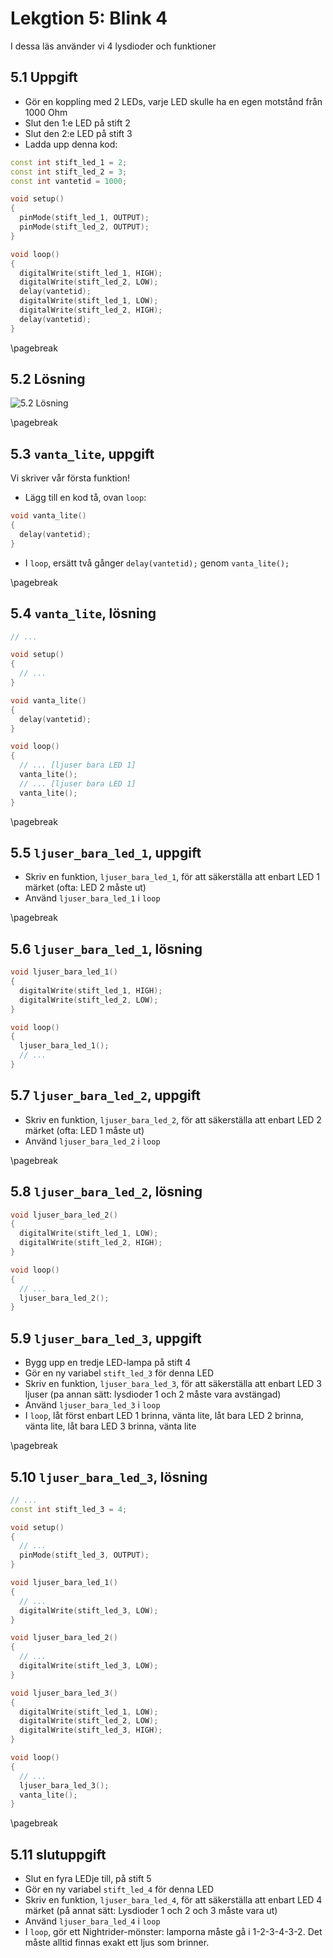 # Lekgtion 5: Blink 4

I dessa läs använder vi 4 lysdioder och funktioner

## 5.1 Uppgift

 * Gör en koppling med 2 LEDs, varje LED skulle ha en egen motstånd från 1000 Ohm
 * Slut den 1:e LED på stift 2
 * Slut den 2:e LED på stift 3
 * Ladda upp denna kod:

```c++
const int stift_led_1 = 2;
const int stift_led_2 = 3;
const int vantetid = 1000;

void setup()
{
  pinMode(stift_led_1, OUTPUT);
  pinMode(stift_led_2, OUTPUT);
}

void loop()
{
  digitalWrite(stift_led_1, HIGH);
  digitalWrite(stift_led_2, LOW);
  delay(vantetid);
  digitalWrite(stift_led_1, LOW);
  digitalWrite(stift_led_2, HIGH);
  delay(vantetid);
}
```

\pagebreak

## 5.2 Lösning

![5.2 Lösning](5_2.png)

\pagebreak

## 5.3 `vanta_lite`, uppgift

Vi skriver vår första funktion!

 * Lägg till en kod tå, ovan `loop`:

```c++
void vanta_lite()
{
  delay(vantetid);
}
```

 * I `loop`, ersätt två gånger `delay(vantetid);` genom `vanta_lite();`

\pagebreak

## 5.4 `vanta_lite`, lösning

```c++
// ...

void setup()
{
  // ...
}

void vanta_lite()
{
  delay(vantetid);
}

void loop()
{
  // ... [ljuser bara LED 1]
  vanta_lite();
  // ... [ljuser bara LED 1]
  vanta_lite();
}
```

\pagebreak

## 5.5 `ljuser_bara_led_1`, uppgift

 * Skriv en funktion, `ljuser_bara_led_1`,
   för att säkerställa att enbart LED 1 märket (ofta:
   LED 2 måste ut)
 * Använd `ljuser_bara_led_1` i `loop`

\pagebreak

## 5.6 `ljuser_bara_led_1`, lösning

```c++
void ljuser_bara_led_1()
{
  digitalWrite(stift_led_1, HIGH);
  digitalWrite(stift_led_2, LOW);
}

void loop()
{
  ljuser_bara_led_1();
  // ...
}
```

## 5.7 `ljuser_bara_led_2`, uppgift

 * Skriv en funktion, `ljuser_bara_led_2`,
   för att säkerställa att enbart LED 2 märket (ofta:
   LED 1 måste ut)
 * Använd `ljuser_bara_led_2` i `loop`

\pagebreak

## 5.8 `ljuser_bara_led_2`, lösning

```c++
void ljuser_bara_led_2()
{
  digitalWrite(stift_led_1, LOW);
  digitalWrite(stift_led_2, HIGH);
}

void loop()
{
  // ...
  ljuser_bara_led_2();
}
```

## 5.9 `ljuser_bara_led_3`, uppgift

 * Bygg upp en tredje LED-lampa på stift 4
 * Gör en ny variabel `stift_led_3` för denna LED
 * Skriv en funktion, `ljuser_bara_led_3`,
   för att säkerställa att enbart LED 3 ljuser (pa annan sätt:
   lysdioder 1 och 2 måste vara avstängad)
 * Använd `ljuser_bara_led_3` i `loop`
 * I `loop`, låt först enbart LED 1 brinna, vänta lite,
   låt bara LED 2 brinna, vänta lite,
   låt bara LED 3 brinna, vänta lite

\pagebreak

## 5.10 `ljuser_bara_led_3`, lösning

```c++
// ...
const int stift_led_3 = 4;

void setup()
{
  // ...
  pinMode(stift_led_3, OUTPUT);
}

void ljuser_bara_led_1()
{
  // ...
  digitalWrite(stift_led_3, LOW);
}

void ljuser_bara_led_2()
{
  // ...
  digitalWrite(stift_led_3, LOW);
}

void ljuser_bara_led_3()
{
  digitalWrite(stift_led_1, LOW);
  digitalWrite(stift_led_2, LOW);
  digitalWrite(stift_led_3, HIGH);
}

void loop()
{
  // ...
  ljuser_bara_led_3();
  vanta_lite();
}
```

\pagebreak


## 5.11 slutuppgift

 * Slut en fyra LEDje till, på stift 5
 * Gör en ny variabel `stift_led_4` för denna LED
 * Skriv en funktion, `ljuser_bara_led_4`,
   för att säkerställa att enbart LED 4 märket (på annat sätt:
   Lysdioder 1 och 2 och 3 måste vara ut)
 * Använd `ljuser_bara_led_4` i `loop`
 * I `loop`, gör ett Nightrider-mönster: 
   lamporna måste gå i 1-2-3-4-3-2. 
   Det måste alltid finnas exakt ett ljus som brinner.

